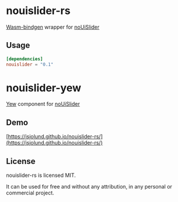 # nouislider-rs

[Wasm-bindgen](https://github.com/rustwasm/wasm-bindgen) wrapper for [noUiSlider](https://refreshless.com/nouislider/)

## Usage

```toml
[dependencies]
nouislider = "0.1"
```

# nouislider-yew

[Yew](https://yew.rs/) component for  [noUiSlider](https://refreshless.com/nouislider/)

## Demo

[https://jsjolund.github.io/nouislider-rs/](https://jsjolund.github.io/nouislider-rs/)

## License

nouislider-rs is licensed MIT.

It can be used for free and without any attribution, in any personal or commercial project.
